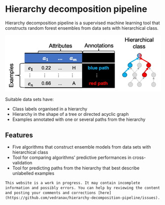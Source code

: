 # Hierarchy decomposition pipeline

Hierarchy decomposition pipeline is a supervised machine learning tool that constructs random forest ensembles from data sets with hierarchical class.

![Data set with hierarchical class](images/HMC_dataset.png)

Suitable data sets have:
- Class labels organised in a hierarchy
- Hierarchy in the shape of a tree or directed acyclic graph
- Examples annotated with one or several paths from the hierarchy

## Features

- Five algorithms that construct ensemble models from data sets with hierarchical class
- Tool for comparing algorithms' predictive performances in cross-validation
- Tool for predicting paths from the hierarchy that best describe unlabelled examples

```warning
This website is a work in progress. It may contain incomplete information and possibly errors. You can help by reviewing the content and posting your comments and corrections [here](https://github.com/vedranav/hierarchy-decomposition-pipeline/issues).
```
